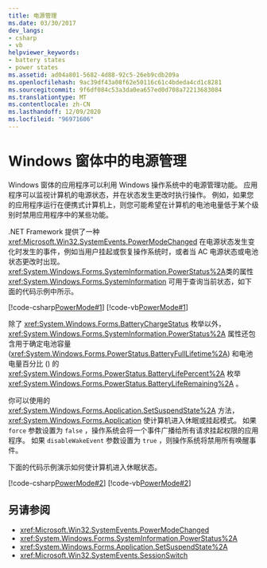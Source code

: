 ```yaml
---
title: 电源管理
ms.date: 03/30/2017
dev_langs:
- csharp
- vb
helpviewer_keywords:
- battery states
- power states
ms.assetid: ad04a801-5682-4d88-92c5-26eb9cdb209a
ms.openlocfilehash: 9ac39df43a08f62e50116c61c4bdeda4cd1c8281
ms.sourcegitcommit: 9f6df084c53a3da0ea657ed0d708a72213683084
ms.translationtype: MT
ms.contentlocale: zh-CN
ms.lasthandoff: 12/09/2020
ms.locfileid: "96971606"
---
```

# <a name="power-management-in-windows-forms"></a>Windows 窗体中的电源管理
Windows 窗体的应用程序可以利用 Windows 操作系统中的电源管理功能。 应用程序可以监视计算机的电源状态，并在状态发生更改时执行操作。 例如，如果您的应用程序运行在便携式计算机上，则您可能希望在计算机的电池电量低于某个级别时禁用应用程序中的某些功能。  
  
 .NET Framework 提供了一种 <xref:Microsoft.Win32.SystemEvents.PowerModeChanged> 在电源状态发生变化时发生的事件，例如当用户挂起或恢复操作系统时，或者当 AC 电源状态或电池状态更改时出现。 <xref:System.Windows.Forms.SystemInformation.PowerStatus%2A>类的属性 <xref:System.Windows.Forms.SystemInformation> 可用于查询当前状态，如下面的代码示例中所示。  
  
 [!code-csharp[PowerMode#1](~/samples/snippets/csharp/VS_Snippets_Winforms/powermode/cs/form1.cs#1)]
 [!code-vb[PowerMode#1](~/samples/snippets/visualbasic/VS_Snippets_Winforms/powermode/vb/form1.vb#1)]  
  
 除了 <xref:System.Windows.Forms.BatteryChargeStatus> 枚举以外， <xref:System.Windows.Forms.SystemInformation.PowerStatus%2A> 属性还包含用于确定电池容量 (<xref:System.Windows.Forms.PowerStatus.BatteryFullLifetime%2A>) 和电池电量百分比 () 的 <xref:System.Windows.Forms.PowerStatus.BatteryLifePercent%2A> 枚举 <xref:System.Windows.Forms.PowerStatus.BatteryLifeRemaining%2A> 。  
  
 你可以使用的 <xref:System.Windows.Forms.Application.SetSuspendState%2A> 方法， <xref:System.Windows.Forms.Application> 使计算机进入休眠或挂起模式。 如果 `force` 参数设置为 `false` ，操作系统会将一个事件广播给所有请求挂起权限的应用程序。 如果 `disableWakeEvent` 参数设置为 `true` ，则操作系统将禁用所有唤醒事件。  
  
 下面的代码示例演示如何使计算机进入休眠状态。  
  
 [!code-csharp[PowerMode#2](~/samples/snippets/csharp/VS_Snippets_Winforms/powermode/cs/form1.cs#2)]
 [!code-vb[PowerMode#2](~/samples/snippets/visualbasic/VS_Snippets_Winforms/powermode/vb/form1.vb#2)]  
  
## <a name="see-also"></a>另请参阅

- <xref:Microsoft.Win32.SystemEvents.PowerModeChanged>
- <xref:System.Windows.Forms.SystemInformation.PowerStatus%2A>
- <xref:System.Windows.Forms.Application.SetSuspendState%2A>
- <xref:Microsoft.Win32.SystemEvents.SessionSwitch>
